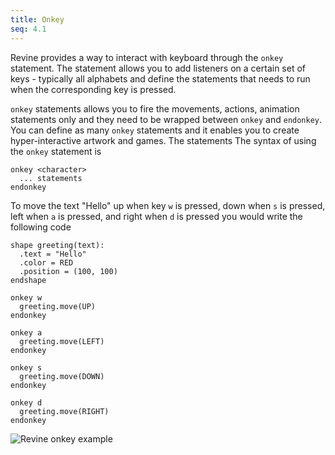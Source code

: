 ```yaml
---
title: Onkey
seq: 4.1
---
```


Revine provides a way to interact with keyboard through the `onkey` statement. The statement allows you to add listeners on a certain set of keys - typically all alphabets and define the statements that needs to run when the corresponding key is pressed.

`onkey` statements allows you to fire the movements, actions, animation statements only and they need to be wrapped between `onkey` and `endonkey`. You can define as many `onkey` statements and it enables you to create hyper-interactive artwork and games. The statements  The syntax of using the `onkey` statement is

```
onkey <character>
  ... statements
endonkey
```

To move the text "Hello" up when key `w` is pressed, down when `s` is pressed, left when `a` is pressed, and right when `d` is pressed you would write the following code

```
shape greeting(text):
  .text = "Hello"
  .color = RED
  .position = (100, 100)
endshape

onkey w
  greeting.move(UP)
endonkey

onkey a
  greeting.move(LEFT)
endonkey

onkey s
  greeting.move(DOWN)
endonkey

onkey d
  greeting.move(RIGHT)
endonkey
```

![Revine onkey example](https://user-images.githubusercontent.com/4745789/153281382-3770d022-fbf5-414c-ae6b-41fda54897af.gif)
